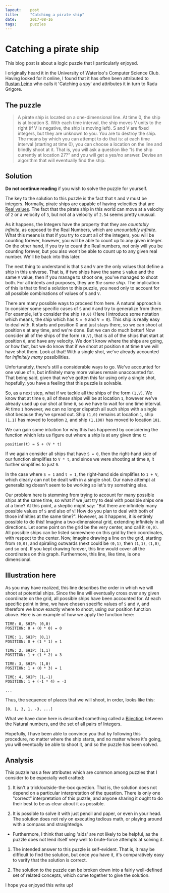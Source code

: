 ```yaml
---
layout:    post
title:     "Catching a pirate ship"
date:      2017-08-16
tags:      puzzles
---
```


# Catching a pirate ship

This blog post is about a logic puzzle that I particularly enjoyed.

I originally heard it in the University of Waterloo's Computer Science Club. Having looked for it online, I found that it has often been attributed to [Rustan Leino](https://www.microsoft.com/en-us/research/people/leino/) who calls it 'Catching a spy' and attributes it in turn to Radu Grigore.

## The puzzle

> A pirate ship is located on a one-dimensional line. At time 0, the ship is at location S. With each time interval, the ship moves V units to the right (if V is negative, the ship is moving left). S and V are fixed integers, but they are unknown to you. You are to destroy the ship. The means by which you can attempt to do that is: at each time interval (starting at time 0), you can choose a location on the line and blindly shoot at it. That is, you will ask a question like “Is the ship currently at location 27?” and you will get a yes/no answer. Devise an algorithm that will eventually find the ship.

## Solution

**Do not continue reading** if you wish to solve the puzzle for yourself.

The key to the solution to this puzzle is the fact that `S` and `V` must be integers. Normally, pirate ships are capable of having velocities that are [Real values](https://en.wikipedia.org/wiki/Real_number). The fact that the pirate ship in this world can move at a velocity of `2` or a velocity of `3`, but not at a velocity of `2.54` seems pretty unusual.

As it happens, the Integers have the property that they are _countably infinite_, as opposed to the Real Numbers, which are _uncountably infinite_. What this means is that if you try to count all of the integers, you will be counting forever, however, you will be able to count up to any given integer. On the other hand, if you try to count the Real numbers, not only will you be counting forever, but you also won't be able to count up to any given real number. We'll tie back into this later.

The next thing to understand is that `S` and `V` are the only values that define a ship in this universe. That is, if two ships have the same `S` value and the same `V` value, then if you manage to shoot one, you've managed to shoot both. For all intents and purposes, they are _the same ship_. The implication of this is that to find a solution to this puzzle, you need only to account for all possible combinations of values of `S` and `V`.

There are many possible ways to proceed from here. A natural approach is to consider some specific cases of `S` and `V` and try to generalize from there. For example, let's consider the ship `(0,0)` (Here I introduce some notation which means, the ship which has `S = 0` and `V = 0`). This ship is really easy to deal with. It starts and position 0 and just stays there, so we can shoot at position `0` at any time, and we're done. But we can do much better! Now consider all of the ships of the form `(0,V)`, that is all of the ships that start at position `0`, and have any velocity. We don't know where the ships are going, or how fast, but we do know that if we shoot at position `0` at time `0` we will have shot them. Look at that! With a single shot, we've already accounted for _infinitely many_ possibilities.

Unfortunately, there's still a considerable ways to go. We've accounted for one value of `S`, but infinitely many more values remain unaccounted for. That being said, given that we've gotten this far using only a single shot, hopefully, you have a feeling that this puzzle is solvable.

So, as a next step, what if we tackle all the ships of the form `(1,V)`. We know that at time `0`, all of _these_ ships will be at location `1`, however we've already used up our shot at time `0`, so we have to wait for one time interval. At time `1` however, we can no longer dispatch all such ships with a single shot because they've spread out. Ship `(1,0)` remains at location `1`, ship `(1,1)` has moved to location `2`, and ship `(1,100)` has moved to location `101`.

We can gain some intuition for why this has happened by considering the function which lets us figure out where a ship is at any given time `t`:

`position(t) = S + (V * t)`

If we again consider all ships that have `S = 0`, then the right-hand side of our function simplifies to `V * t`, and since we were shooting at time `0`, it further simplifies to just `0`.

In the case where `S = 1` and `t = 1`, the right-hand side simplifies to `1 + V`, which clearly can not be dealt with in a single shot. Our naive attempt at generalizing doesn't seem to be working so let's try something else.

Our problem here is stemming from trying to account for many possible ships at the same time, so what if we just try to deal with possible ships one at a time? At this point, a skeptic might say: "But there are infinitely many possible values of `S` and also of `V`! How do you plan to deal with both of those infinities at the same time?". However, as it happens, it is entirely possible to do this! Imagine a two-dimensional grid, extending infinitely in all directions. Let some point on the grid be the very center, and call it `(0,0)`. All possible ships can be listed somewhere on this grid by their coordinates, with respect to the center. Now, imagine drawing a line on the grid, starting from `(0,0)`, and spiraling outwards (next could be `(0,1)`, then `(1,1)`, `(1,0)`, and so on). If you kept drawing forever, this line would cover all the coordinates on this graph. Furthermore, this line, like time, is one dimensional.

## Illustration here

As you may have realized, this line describes the order in which we will shoot at potential ships. Since the line will eventually cross over any given coordinate on the grid, all possible ships have been accounted for. At each specific point in time, we have chosen specific values of `S` and `V`, and therefore we know exactly where to shoot, using our position function above. Here is an example of how we apply the function here:

```
TIME: 0, SHIP: (0,0)
POSITION: 0 + (0 * 0) = 0

TIME: 1, SHIP: (0,1)
POSITION: 0 + (1 * 1) = 1

TIME: 2, SHIP: (1,1)
POSITION: 1 + (1 * 2) = 3

TIME: 3, SHIP: (1,0)
POSITION: 1 + (0 * 3) = 1

TIME: 4, SHIP: (1,-1)
POSITION: 1 + (-1 * 4) = -3

...
```

Thus, the sequence of places that we will shoot, in order, looks like this:

`[0, 1, 3, 1, -3, ...]`

What we have done here is described something called a [Bijection](https://en.wikipedia.org/wiki/Bijection) between the Natural numbers, and the set of all pairs of Integers.

Hopefully, I have been able to convince you that by following this procedure, no matter where the ship starts, and no matter where it's going, you will eventually be able to shoot it, and so the puzzle has been solved.

## Analysis

This puzzle has a few attributes which are common among puzzles that I consider to be especially well crafted:

1. It isn't a trick/outside-the-box question. That is, the solution does not depend on a particular interpretation of the question. There is only one "correct" interpretation of this puzzle, and anyone sharing it ought to do their best to be as clear about it as possible.

1. It is possible to solve it with just pencil and paper, or even in your head. The solution does not rely on executing tedious math, or playing around with a compass and straightedge.
  - Furthermore, I think that using 'aids' are not likely to be helpful, as the puzzle does not lend itself very well to brute-force attempts at solving it.

1. The intended answer to this puzzle is self-evident. That is, it may be difficult to find the solution, but once you have it, it's comparatively easy to verify that the solution is correct.

1. The solution to the puzzle can be broken down into a fairly well-defined set of related concepts, which come together to give the solution.

I hope you enjoyed this write up!
